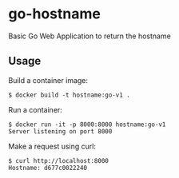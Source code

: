 # go-hostname
Basic Go Web Application to return the hostname

## Usage

Build a container image:

```
$ docker build -t hostname:go-v1 .
```

Run a container:

```
$ docker run -it -p 8000:8000 hostname:go-v1
Server listening on port 8000
```

Make a request using curl:

```
$ curl http://localhost:8000
Hostname: d677c0022240
```
